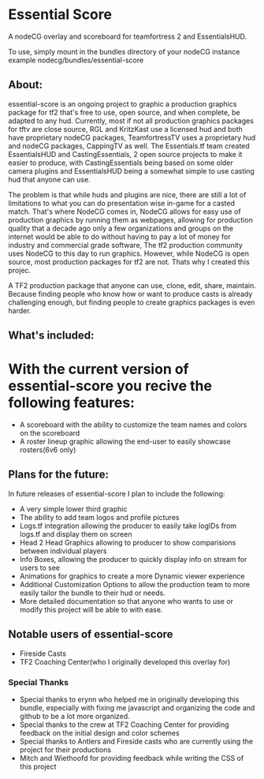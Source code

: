 # Essential Score
A nodeCG overlay and scoreboard for teamfortress 2 and EssentialsHUD.


To use, simply mount in the bundles directory of your nodeCG instance
example nodecg/bundles/essential-score

## About:
essential-score is an ongoing project to graphic a production graphics package for tf2 that's free to use, open source, and when complete, be adapted to any hud.
Currently, most if not all production graphics packages for tftv are close source, RGL and KritzKast use a licensed hud and both have proprietary nodeCG packages, TeamfortressTV uses a proprietary hud and nodeCG packages, CappingTV as well. The Essentials.tf team created EssentialsHUD and CastingEssentials, 2 open source projects to make it easier to produce, with CastingEssentials being based on some older camera plugins and EssentialsHUD being a somewhat simple to use casting hud that anyone can use.

The problem is that while huds and plugins are nice, there are still a lot of limitations to what you can do presentation wise in-game for a casted match. That's where NodeCG comes in, NodeCG allows for easy use of production graphics by running them as webpages, allowing for production quality that a decade ago only a few organizations and groups on the internet would be able to do without having to pay a lot of money for industry and commercial grade software, The tf2 production community uses NodeCG to this day to run graphics. However, while NodeCG is open source, most production packages for tf2 are not. Thats why I created this projec.

A TF2 production package that anyone can use, clone, edit, share, maintain. Because finding people who know how or want to produce casts is already challenging enough, but finding people to create graphics packages is even harder.

## What's included:
# With the current version of essential-score you recive the following features:
* A scoreboard with the ability to customize the team names and colors on the scoreboard
* A roster lineup graphic allowing the end-user to easily showcase rosters(6v6 only)


## Plans for the future:
In future releases of essential-score I plan to include the following:
* A very simple lower third graphic
* The ability to add team logos and profile pictures
* Logs.tf integration allowing the producer to easily take logIDs from logs.tf and display them on screen
* Head 2 Head Graphics allowing to producer to show comparisions between individual players
* Info Boxes, allowing the producer to quickly display info on stream for users to see
* Animations for graphics to create a more Dynamic viewer experience
* Additional Customization Options to allow the production team to more easily tailor the bundle to their hud or needs.
* More detailed documentation so that anyone who wants to use or modify this project will be able to with ease.

## Notable users of essential-score
* Fireside Casts
* TF2 Coaching Center(who I originally developed this overlay for)

### Special Thanks
* Special thanks to erynn who helped me in originally developing this bundle, especially with fixing me javascript and organizing the code and github to be a lot more organized.
* Special thanks to the crew at TF2 Coaching Center for providing feedback on the initial design and color schemes
* Special thanks to Antlers and Fireside casts who are currently using the project for their productions
* Mitch and Wiethoofd for providing feedback while writing the CSS of this project
